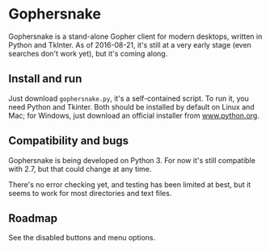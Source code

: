 # Gophersnake

Gophersnake is a stand-alone Gopher client for modern desktops, written in Python and TkInter. As of 2016-08-21, it's still at a very early stage (even searches don't work yet), but it's coming along.

## Install and run

Just download `gophersnake.py`, it's a self-contained script. To run it, you need Python and Tkinter. Both should be installed by default on Linux and Mac; for Windows, just download an official installer from www.python.org.

## Compatibility and bugs

Gophersnake is being developed on Python 3. For now it's still compatible with 2.7, but that could change at any time.

There's no error checking yet, and testing has been limited at best, but it seems to work for most directories and text files.

## Roadmap

See the disabled buttons and menu options.
